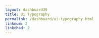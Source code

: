 ```yaml
---
layout: dashboard39
title: Ui Typography
permalink: /dashboard/ui-typography.html
linknum: 2
linkchad: 2
---
```

